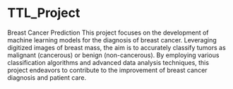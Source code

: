 # TTL_Project
Breast Cancer Prediction
This project focuses on the development of machine learning models for the diagnosis of breast cancer. Leveraging digitized images of breast mass, the aim is to accurately classify tumors as malignant (cancerous) or benign (non-cancerous). By employing various classification algorithms and advanced data analysis techniques, this project endeavors to contribute to the improvement of breast cancer diagnosis and patient care.
